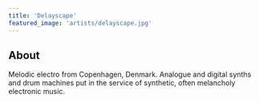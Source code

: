 ```yaml
---
title: 'Delayscape'
featured_image: 'artists/delayscape.jpg'
---
```


## About

Melodic electro from Copenhagen, Denmark. Analogue and digital synths and drum machines put in the service of synthetic, often melancholy electronic music.
